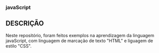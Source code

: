### javaScript

## DESCRIÇÃO 
Neste repositório, foram feitos exemplos na aprendizagem da linguagem javaScript, com linguagem de marcação de texto "HTML" e liguagem  de estilo "CSS". 
